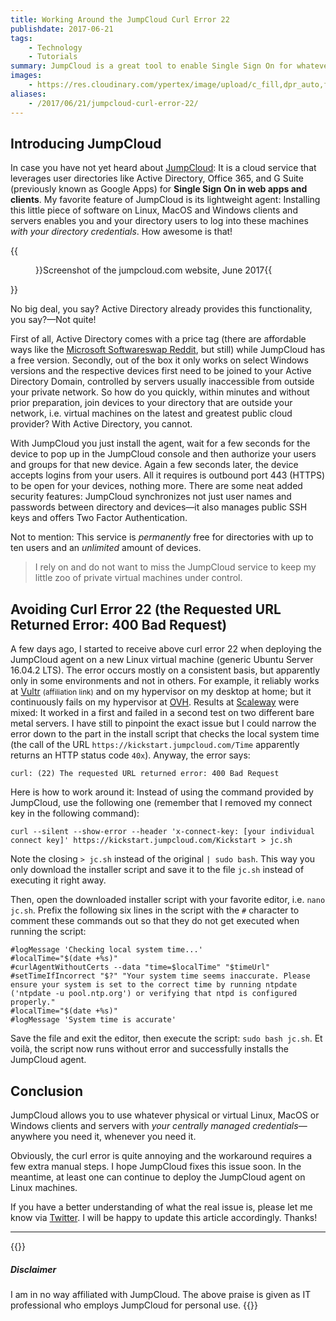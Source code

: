 ```yaml
---
title: Working Around the JumpCloud Curl Error 22
publishdate: 2017-06-21
tags:
    - Technology
    - Tutorials
summary: JumpCloud is a great tool to enable Single Sign On for whatever devices you have. Find out how to work around curl error 22 to keep using it on Linux.
images:
    - https://res.cloudinary.com/ypertex/image/upload/c_fill,dpr_auto,f_auto,g_auto,h_630,q_auto,w_1200/8a0f15ad-90b4-44b6-be9f-98261403072f
aliases:
    - /2017/06/21/jumpcloud-curl-error-22/
---
```


## Introducing JumpCloud

In case you have not yet heard about [JumpCloud](https://jumpcloud.com/): It is a cloud service that leverages user directories like Active Directory, Office 365, and G Suite (previously known as Google Apps) for **Single Sign On in web apps and clients**. My favorite feature of JumpCloud is its lightweight agent: Installing this little piece of software on Linux, MacOS and Windows clients and servers enables you and your directory users to log into these machines *with your directory credentials*. How awesome is that!

{{<figure src="8a0f15ad-90b4-44b6-be9f-98261403072f" transformation="inline">}}Screenshot of the jumpcloud.com website, June 2017{{</figure>}}

No big deal, you say? Active Directory already provides this functionality, you say?—Not quite!

First of all, Active Directory comes with a price tag (there are affordable ways like the [Microsoft Softwareswap Reddit](https://www.reddit.com/r/microsoftsoftwareswap/), but still) while JumpCloud has a free version. Secondly, out of the box it only works on select Windows versions and the respective devices first need to be joined to your Active Directory Domain, controlled by servers usually inaccessible from outside your private network. So how do you quickly, within minutes and without prior preparation, join devices to your directory that are outside your network, i.e. virtual machines on the latest and greatest public cloud provider? With Active Directory, you cannot.

With JumpCloud you just install the agent, wait for a few seconds for the device to pop up in the JumpCloud console and then authorize your users and groups for that new device. Again a few seconds later, the device accepts logins from your users. All it requires is outbound port 443 (HTTPS) to be open for your devices, nothing more. There are some neat added security features: JumpCloud synchronizes not just user names and passwords between directory and devices—it also manages public SSH keys and offers Two Factor Authentication.

Not to mention: This service is *permanently* free for directories with up to ten users and an *unlimited* amount of devices.

> I rely on and do not want to miss the JumpCloud service to keep my little zoo of private virtual machines under control.

## Avoiding Curl Error 22 (the Requested URL Returned Error: 400 Bad Request)

A few days ago, I started to receive above curl error 22 when deploying the JumpCloud agent on a new Linux virtual machine (generic Ubuntu Server 16.04.2 LTS). The error occurs mostly on a consistent basis, but apparently only in some environments and not in others. For example, it reliably works at [Vultr](http://www.vultr.com/?ref=6803870) <small>(affiliation link)</small> and on my hypervisor on my desktop at home; but it continuously fails on my hypervisor at [OVH](https://www.ovh.com/). Results at [Scaleway](https://www.scaleway.com/) were mixed: It worked in a first and failed in a second test on two different bare metal servers. I have still to pinpoint the exact issue but I could narrow the error down to the part in the install script that checks the local system time (the call of the URL ``https://kickstart.jumpcloud.com/Time`` apparently returns an HTTP status code ``40x``). Anyway, the error says:

    curl: (22) The requested URL returned error: 400 Bad Request

Here is how to work around it: Instead of using the command provided by JumpCloud, use the following one (remember that I removed my connect key in the following command):

    curl --silent --show-error --header 'x-connect-key: [your individual connect key]' https://kickstart.jumpcloud.com/Kickstart > jc.sh

Note the closing ``> jc.sh`` instead of the original ``| sudo bash``. This way you only download the installer script and save it to the file ``jc.sh`` instead of executing it right away.

Then, open the downloaded installer script with your favorite editor, i.e. ``nano jc.sh``. Prefix the following six lines in the script with the ``#`` character to comment these commands out so that they do not get executed when running the script:

    #logMessage 'Checking local system time...'
    #localTime="$(date +%s)"
    #curlAgentWithoutCerts --data "time=$localTime" "$timeUrl"
    #setTimeIfIncorrect "$?" "Your system time seems inaccurate. Please ensure your system is set to the correct time by running ntpdate ('ntpdate -u pool.ntp.org') or verifying that ntpd is configured properly."
    #localTime="$(date +%s)"
    #logMessage 'System time is accurate'

Save the file and exit the editor, then execute the script: ``sudo bash jc.sh``. Et voilà, the script now runs without error and successfully installs the JumpCloud agent.

## Conclusion

JumpCloud allows you to use whatever physical or virtual Linux, MacOS or Windows clients and servers with *your centrally managed credentials*—anywhere you need it, whenever you need it.

Obviously, the curl error is quite annoying and the workaround requires a few extra manual steps. I hope JumpCloud fixes this issue soon. In the meantime, at least one can continue to deploy the JumpCloud agent on Linux machines.

If you have a better understanding of what the real issue is, please let me know via [Twitter](https://twitter.com/MichaelSchmidle). I will be happy to update this article accordingly. Thanks!

---

{{<note>}}
##### <i class="las la-balance-scale-left"></i> Disclaimer

I am in no way affiliated with JumpCloud. The above praise is given as IT professional who employs JumpCloud for personal use.
{{</note>}}
